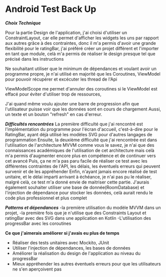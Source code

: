 # Android Test Back Up

***Choix Technique***

Pour la partie Design de l'application, j'ai choisi d'utiliser un ConstraintLayout, car elle permet d'afficher les widgets les uns par rapport aux autres grâce à des contraintes, donc il m'a permis d'avoir une grande flexibilité
pour le ratingBar, j'ai préféré créer un projet différent et l'importer en tant que module, celà m'a permis de réaliser le design presque tel que précisé dans les instructions

Ne souhaitant utiliser que le minimum de dépendances et voulant avoir un programme propre, je n'ai utilisé en majorité que les Coroutines, ViewModel pour pouvoir récupérer et excécuter les thread de l'Api

ViewModelScope me permet d'annuler des coroutines si le ViewModel est effacé pour éviter d'utiliser trop de ressources,

J'ai quand même voulu ajouter une barre de progression afin que l'utilisateur puisse voir que les données sont en cours de chargement
Aussi, un texte et un bouton "refresh" en cas d'erreur.


***Difficultés rencontrées***
La première difficulté que j'ai rencontré est l'implémentation du programme pour l'écran d'accueil, c'est-à-dire pour le RatingBar, ayant déjà utilisé les modèles SVG pour d'autres langages de programmation
Ensuite, la deuxième difficulté que j'ai rencontrée est dans l'utilisation de l'architecture MVVM comme vous le savez, je n'ai que des connaissances académiques de l'utilisation de cet architecture mais celà m'a permis d'augmenter encore plus en compétence et de continuer vers cet avancé
Puis, ça ne m'a pas paru facile de réaliser ce test avec les différentes contraintes de l'API, les délais, les éventuels erreurs qui peuvent survenir et de les appréhender
Enfin, n'ayant jamais encore réalisé de test unitaire, et le délai imparti arrivant à échéance, je n'ai pas pu le réaliser, malgré celà, ce test m'a donné envie de maitriser cette partie.
J'aurais également souhaiter utiliser une base de donnée(RoomDatabase) et l'injection de dépendance pour stocker les données, celà aurait rendu le code plus professionnel et plus complet



***Patterns et dépendances***
 -la première utilisation du modèle MVVM dans un projet,
 -la première fois que je n'utilise que des Constraints Layout et ratingBar avec des SVG dans une application en Kotlin
-L'utilisation des progressBar avec les coroutines

****Ce que j'aimerais améliorer si j'avais eu plus de temps****
 - Réaliser des tests unitaires avec Mockito, JUnit
 - Utiliser l'injection de dépendances, les bases de données
 - Améliorer la réalisation du design de l'application au niveau du progressBar
 - Mieux appréhender les autres éventuels erreurs pour que les utilisateurs ne s'en aperçoivent pas


